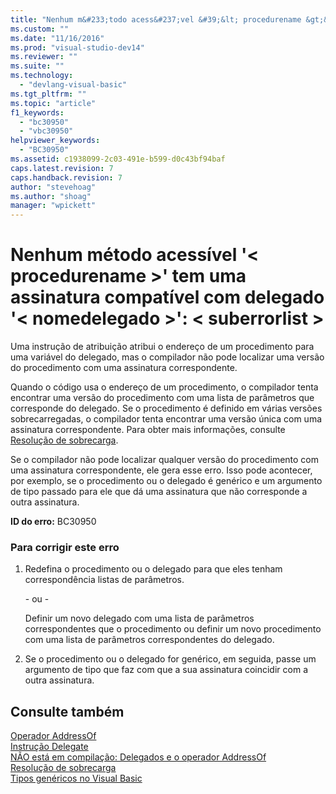 ```yaml
---
title: "Nenhum m&#233;todo acess&#237;vel &#39;&lt; procedurename &gt;&#39; tem uma assinatura compat&#237;vel com delegado &#39;&lt; nomedelegado &gt;&#39;: &lt; suberrorlist &gt; | Microsoft Docs"
ms.custom: ""
ms.date: "11/16/2016"
ms.prod: "visual-studio-dev14"
ms.reviewer: ""
ms.suite: ""
ms.technology: 
  - "devlang-visual-basic"
ms.tgt_pltfrm: ""
ms.topic: "article"
f1_keywords: 
  - "bc30950"
  - "vbc30950"
helpviewer_keywords: 
  - "BC30950"
ms.assetid: c1938099-2c03-491e-b599-d0c43bf94baf
caps.latest.revision: 7
caps.handback.revision: 7
author: "stevehoag"
ms.author: "shoag"
manager: "wpickett"
---
```

# Nenhum m&#233;todo acess&#237;vel &#39;&lt; procedurename &gt;&#39; tem uma assinatura compat&#237;vel com delegado &#39;&lt; nomedelegado &gt;&#39;: &lt; suberrorlist &gt;
Uma instrução de atribuição atribui o endereço de um procedimento para uma variável do delegado, mas o compilador não pode localizar uma versão do procedimento com uma assinatura correspondente.  
  
 Quando o código usa o endereço de um procedimento, o compilador tenta encontrar uma versão do procedimento com uma lista de parâmetros que corresponde do delegado. Se o procedimento é definido em várias versões sobrecarregadas, o compilador tenta encontrar uma versão única com uma assinatura correspondente. Para obter mais informações, consulte [Resolução de sobrecarga](../Topic/Overload%20Resolution%20\(Visual%20Basic\).md).  
  
 Se o compilador não pode localizar qualquer versão do procedimento com uma assinatura correspondente, ele gera esse erro. Isso pode acontecer, por exemplo, se o procedimento ou o delegado é genérico e um argumento de tipo passado para ele que dá uma assinatura que não corresponde a outra assinatura.  
  
 **ID do erro:** BC30950  
  
### Para corrigir este erro  
  
1.  Redefina o procedimento ou o delegado para que eles tenham correspondência listas de parâmetros.  
  
     \- ou \-  
  
     Definir um novo delegado com uma lista de parâmetros correspondentes que o procedimento ou definir um novo procedimento com uma lista de parâmetros correspondentes do delegado.  
  
2.  Se o procedimento ou o delegado for genérico, em seguida, passe um argumento de tipo que faz com que a sua assinatura coincidir com a outra assinatura.  
  
## Consulte também  
 [Operador AddressOf](../Topic/AddressOf%20Operator%20\(Visual%20Basic\).md)   
 [Instrução Delegate](../Topic/Delegate%20Statement.md)   
 [NÃO está em compilação: Delegados e o operador AddressOf](http://msdn.microsoft.com/pt-br/7b2ed932-8598-4355-b2f7-5cedb23ee86f)   
 [Resolução de sobrecarga](../Topic/Overload%20Resolution%20\(Visual%20Basic\).md)   
 [Tipos genéricos no Visual Basic](../Topic/Generic%20Types%20in%20Visual%20Basic%20\(Visual%20Basic\).md)